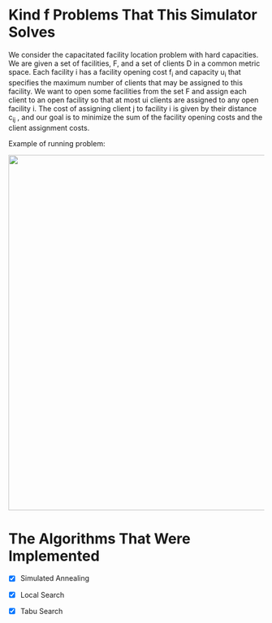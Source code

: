 # Kind f Problems That This Simulator Solves

We consider the capacitated facility location problem 
with hard capacities. We are given a set of facilities, 
F, and a set of clients D in a common metric space. 
Each facility i has a facility opening cost f<sub>i</sub> and 
capacity u<sub>i</sub> that specifies the maximum number of 
clients that may be assigned to this facility. We want
 to open some facilities from the set F and assign 
 each client to an open facility so that at most ui 
 clients are assigned to any open facility i. 
 The cost of assigning client j to facility i is 
 given by their distance c<sub>ij</sub> , and our goal is to 
 minimize the sum of the facility opening costs and 
 the client assignment costs.
 
 Example of running problem:
 
 <img src="media/Comput_Intel_course_pic1.gif" width="700">
 <!--![Running Problem](media/Comput_Intel_course_pic1.gif){:height="70px" width="40px"}
  {:height="700px" width="400px"} dfgeokgjsoeirgjl -->
  
# The Algorithms That Were Implemented
-[x] Simulated Annealing
-[x] Local Search
-[x] Tabu Search
 